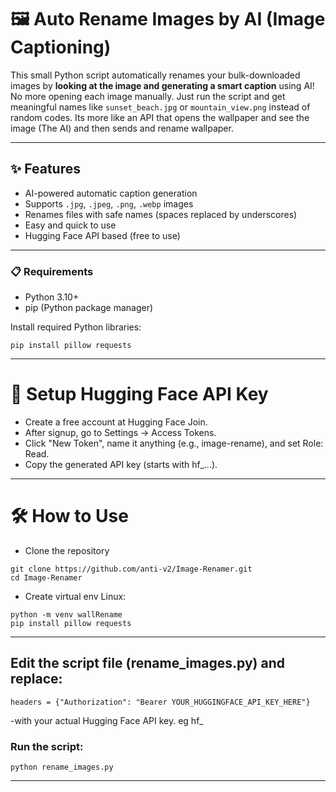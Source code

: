 
# 🖼️ Auto Rename Images by AI (Image Captioning)

This small Python script automatically renames your bulk-downloaded images by **looking at the image and generating a smart caption** using AI!  
No more opening each image manually. Just run the script and get meaningful names like `sunset_beach.jpg` or `mountain_view.png` instead of random codes.
Its more like an API that opens the wallpaper and see the image (The AI) and then sends and rename wallpaper.

---

## ✨ Features

- AI-powered automatic caption generation
- Supports `.jpg`, `.jpeg`, `.png`, `.webp` images
- Renames files with safe names (spaces replaced by underscores)
- Easy and quick to use
- Hugging Face API based (free to use)

---

### 📋 Requirements

- Python 3.10+
- pip (Python package manager)

Install required Python libraries:

 ```
pip install pillow requests
```
---

# 🔑 Setup Hugging Face API Key

  -  Create a free account at Hugging Face Join.
  -  After signup, go to Settings → Access Tokens.
   - Click "New Token", name it anything (e.g., image-rename), and set Role: Read.
  - Copy the generated API key (starts with hf_...).

---

# 🛠️ How to Use
  - Clone the repository
  ```
git clone https://github.com/anti-v2/Image-Renamer.git
cd Image-Renamer
```
- Create virtual env Linux:
```
python -m venv wallRename
pip install pillow requests
```
---

## Edit the script file (rename_images.py) and replace:
```
headers = {"Authorization": "Bearer YOUR_HUGGINGFACE_API_KEY_HERE"}
```
-with your actual Hugging Face API key. eg hf_
### Run the script:
```
python rename_images.py
```
---
